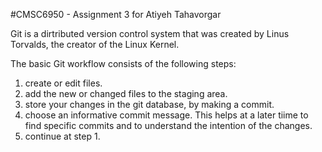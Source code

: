 #CMSC6950 - Assignment 3 for Atiyeh Tahavorgar

Git is a dirtributed version control system that was created by
Linus Torvalds, the creator of the Linux Kernel.

The basic Git workflow consists of the following steps:
1. create or edit files.
2. add the new or changed files to the staging area.
3. store your changes in the git database, by making a commit.
4. choose an informative commit message. This helps at a later tiime to find
specific commits and to understand the intention of the changes.
5. continue at step 1.
